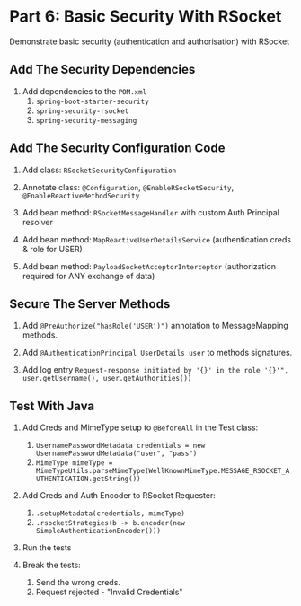 # Part 6: Basic Security With RSocket

Demonstrate basic security (authentication and authorisation) with RSocket

## Add The Security Dependencies

1. Add dependencies to the `POM.xml`
    1. `spring-boot-starter-security`
    1. `spring-security-rsocket`
    1. `spring-security-messaging`

## Add The Security Configuration Code

1. Add class: `RSocketSecurityConfiguration`

1. Annotate class: `@Configuration`, `@EnableRSocketSecurity`, `@EnableReactiveMethodSecurity`
 
1. Add bean method: `RSocketMessageHandler` with custom Auth Principal resolver

1. Add bean method: `MapReactiveUserDetailsService` (authentication creds & role for USER)

1. Add bean method: `PayloadSocketAcceptorInterceptor` (authorization required for ANY exchange of data)

## Secure The Server Methods

1. Add `@PreAuthorize("hasRole('USER')")` annotation to MessageMapping methods.

1. Add `@AuthenticationPrincipal UserDetails user` to methods signatures.

1. Add log entry `Request-response initiated by '{}' in the role '{}'", user.getUsername(), user.getAuthorities())`

## Test With Java

1. Add Creds and MimeType setup to `@BeforeAll` in the Test class:
    1. `UsernamePasswordMetadata credentials = new UsernamePasswordMetadata("user", "pass")`
    1. `MimeType mimeType = MimeTypeUtils.parseMimeType(WellKnownMimeType.MESSAGE_RSOCKET_AUTHENTICATION.getString())`

1. Add Creds and Auth Encoder to RSocket Requester:
    1. `.setupMetadata(credentials, mimeType)`
    1. `.rsocketStrategies(b -> b.encoder(new SimpleAuthenticationEncoder()))`

1. Run the tests

1. Break the tests:
    1. Send the wrong creds. 
    1. Request rejected - "Invalid Credentials"